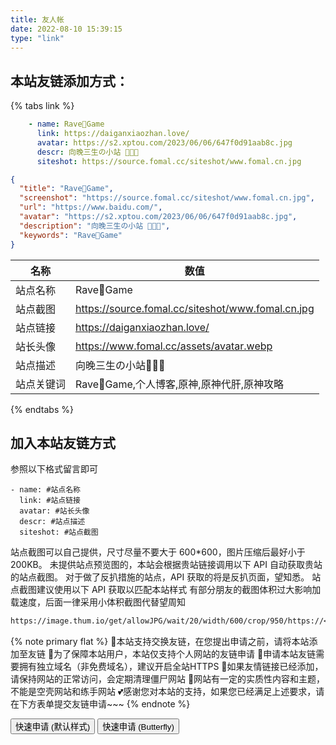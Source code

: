 ```yaml
---
title: 友人帐
date: 2022-08-10 15:39:15
type: "link"
---
```


## 本站友链添加方式：
{% tabs link %}
<!-- tab 🙋 butterfly-💭candy -->
```yml
    - name: Rave🥝Game
      link: https://daiganxiaozhan.love/
      avatar: https://s2.xptou.com/2023/06/06/647f0d91aab8c.jpg
      descr: 向晚三生の小站 🍭🍭🍭
      siteshot: https://source.fomal.cc/siteshot/www.fomal.cn.jpg
```
<!-- endtab -->

<!-- tab 🥗Volantis -->
```JSON
{
  "title": "Rave🥝Game",
  "screenshot": "https://source.fomal.cc/siteshot/www.fomal.cn.jpg",
  "url": "https://www.baidu.com/",
  "avatar": "https://s2.xptou.com/2023/06/06/647f0d91aab8c.jpg",
  "description": "向晚三生の小站 🍭🍭🍭",
  "keywords": "Rave🥝Game"
}
```
<!-- endtab -->

<!-- tab 🌴General -->

| 名称       | 数值                                                         |
| ---------- | ------------------------------------------------------------ |
| 站点名称   | Rave🥝Game                                                   |
| 站点截图   | https://source.fomal.cc/siteshot/www.fomal.cn.jpg |
| 站点链接   | https://daiganxiaozhan.love/                                        |
| 站长头像   | https://www.fomal.cc/assets/avatar.webp                         |
| 站点描述   | 向晚三生の小站🍭🍭🍭                         |
| 站点关键词 | Rave🥝Game,个人博客,原神,原神代肝,原神攻略                                     |

<!-- endtab -->
{% endtabs %}


## 加入本站友链方式
参照以下格式留言即可
```YML
- name: #站点名称
  link: #站点链接
  avatar: #站长头像
  descr: #站点描述
  siteshot: #站点截图 
```

站点截图可以自己提供，尺寸尽量不要大于 600*600，图片压缩后最好小于200KB。
未提供站点预览图的，本站会根据贵站链接调用以下 API 自动获取贵站的站点截图。
对于做了反扒措施的站点，API 获取的将是反扒页面，望知悉。
站点截图建议使用以下 API 获取以匹配本站样式
有部分朋友的截图体积过大影响加载速度，后面一律采用小体积截图代替望周知
```markdown
https://image.thum.io/get/allowJPG/wait/20/width/600/crop/950/https://<你的域名>/
```

{% note primary flat %}
🎉本站支持交换友链，在您提出申请之前，请将本站添加至友链
🥗为了保障本站用户，本站仅支持个人网站的友链申请
🍧申请本站友链需要拥有独立域名（非免费域名），建议开启全站HTTPS
🥫如果友情链接已经添加，请保持网站的正常访问，会定期清理僵尸网站
🍖网站有一定的实质性内容和主题，不能是空壳网站和练手网站
💕感谢您对本站的支持，如果您已经满足上述要求，请在下方表单提交友链申请~~~
{% endnote %}

<div class="addBtn"><button onclick="leonus.linkCom()"><i class="fa-solid fa-circle-plus"></i>快速申请 (默认样式)</button> <button onclick="leonus.linkCom(&quot;bf&quot;)"><i class="fa-solid fa-circle-plus"></i>快速申请 (Butterfly)</button></div>
<link rel="stylesheet" href="/css/kslink.css">
<script src="/js/kslink.js"></script>